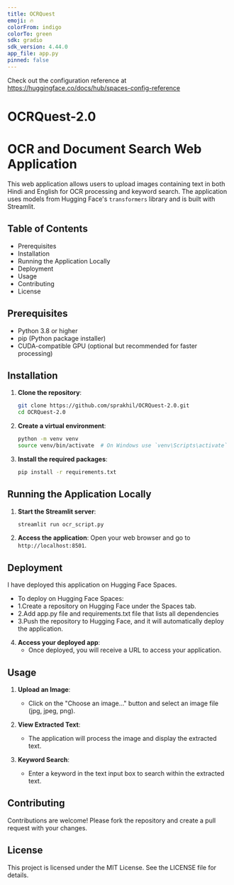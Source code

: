 ```yaml
---
title: OCRQuest
emoji: 🔥
colorFrom: indigo
colorTo: green
sdk: gradio
sdk_version: 4.44.0
app_file: app.py
pinned: false
---
```

Check out the configuration reference at https://huggingface.co/docs/hub/spaces-config-reference


# OCRQuest-2.0

# OCR and Document Search Web Application

This web application allows users to upload images containing text in both Hindi and English for OCR processing and keyword search. The application uses models from Hugging Face's `transformers` library and is built with Streamlit.

## Table of Contents
- Prerequisites
- Installation
- Running the Application Locally
- Deployment
- Usage
- Contributing
- License

## Prerequisites
- Python 3.8 or higher
- pip (Python package installer)
- CUDA-compatible GPU (optional but recommended for faster processing)

## Installation
1. **Clone the repository**:
    ```bash
    git clone https://github.com/sprakhil/OCRQuest-2.0.git
    cd OCRQuest-2.0
    ```

2. **Create a virtual environment**:
    ```bash
    python -m venv venv
    source venv/bin/activate  # On Windows use `venv\Scripts\activate`
    ```

3. **Install the required packages**:
    ```bash
    pip install -r requirements.txt
    ```

## Running the Application Locally
1. **Start the Streamlit server**:
    ```bash
    streamlit run ocr_script.py
    ```

2. **Access the application**:
    Open your web browser and go to `http://localhost:8501`.

## Deployment
I have deployed this application on Hugging Face Spaces.
- To deploy on Hugging Face Spaces:
- 1.Create a repository on Hugging Face under the Spaces tab.
- 2.Add app.py file and requirements.txt file that lists all dependencies
- 3.Push the repository to Hugging Face, and it will automatically deploy the application.

4. **Access your deployed app**:
    - Once deployed, you will receive a URL to access your application.
    
## Usage
1. **Upload an Image**:
    - Click on the "Choose an image..." button and select an image file (jpg, jpeg, png).

2. **View Extracted Text**:
    - The application will process the image and display the extracted text.

3. **Keyword Search**:
    - Enter a keyword in the text input box to search within the extracted text.

## Contributing
Contributions are welcome! Please fork the repository and create a pull request with your changes.

## License
This project is licensed under the MIT License. See the LICENSE file for details.
